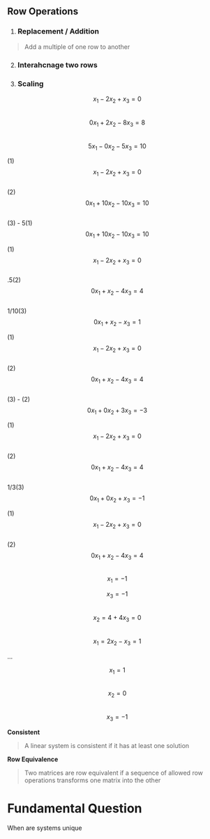 ## Row Operations
1. ### Replacement / Addition
> Add a multiple of one row to another
2. ### Interahcnage two rows

3. ### Scaling




$$x_1 -2x_2 + x_3 = 0$$  
$$0x_1+2x_2 - 8x_3 = 8$$  
$$5x_1 - 0x_2 - 5x_3 = 10$$   

(1) $$x_1 - 2x_2 + x_3 = 0$$  
(2) $$0x_1 + 10x_2 - 10x_3 = 10$$  
(3) - 5(1) $$0x_1 + 10x_2 - 10x_3 = 10$$  

(1) $$x_1 - 2x_2 + x_3 =0$$  
.5(2) $$ 0x_1 + x_2 - 4x_3 = 4$$  
1/10(3) $$0x_1 + x_2 - x_3 = 1$$  

(1) $$x_1 - 2x_2 + x_3 = 0$$  
(2) $$ 0x_1 + x_2 - 4x_3 = 4$$  
(3) - (2) $$0x_1 + 0x_2 + 3x_3 = -3$$  

(1) $$x_1 - 2x_2 + x_3 = 0$$  
(2) $$0x_1 + x_2 - 4x_3 = 4$$  
1/3(3) $$0x_1 + 0x_2 + x_3 = -1$$  

(1) $$x_1 - 2x_2 + x_3 = 0$$  
(2) $$0x_1 + x_2 - 4x_3 = 4$$  
$$x_1 = -1$$

$$x_3 = -1$$  
$$x_2 = 4 + 4x_3 = 0$$  
$$x_1 = 2x_2 - x_3 = 1$$

...

$$x_1 = 1$$  
$$x_2 = 0$$  
$$x_3 = -1$$



**Consistent**
> A linear system is consistent if it has at least one solution

**Row Equivalence**
> Two matrices are row equivalent if a sequence of allowed row operations transforms one matrix into the other

# Fundamental Question
When are systems unique

